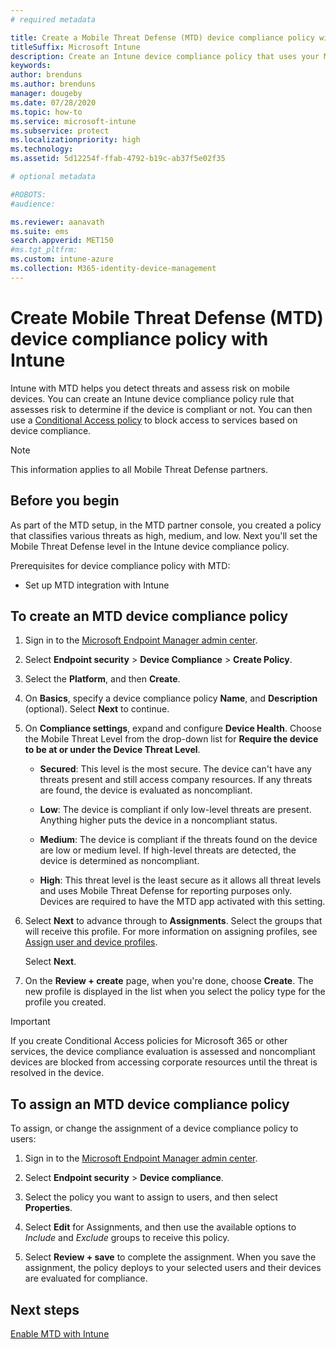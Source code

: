 ```yaml
---
# required metadata

title: Create a Mobile Threat Defense (MTD) device compliance policy with Microsoft Intune
titleSuffix: Microsoft Intune
description: Create an Intune device compliance policy that uses your MTD partner threat levels to determine if a mobile device can access company resources.
keywords:
author: brenduns
ms.author: brenduns
manager: dougeby
ms.date: 07/28/2020
ms.topic: how-to
ms.service: microsoft-intune
ms.subservice: protect
ms.localizationpriority: high
ms.technology:
ms.assetid: 5d12254f-ffab-4792-b19c-ab37f5e02f35

# optional metadata

#ROBOTS:
#audience:

ms.reviewer: aanavath
ms.suite: ems
search.appverid: MET150
#ms.tgt_pltfrm:
ms.custom: intune-azure
ms.collection: M365-identity-device-management
---
```


# Create Mobile Threat Defense (MTD) device compliance policy with Intune

Intune with MTD helps you detect threats and assess risk on mobile devices. You can create an Intune device compliance policy rule that assesses risk to determine if the device is compliant or not. You can then use a [Conditional Access policy](create-conditional-access-intune.md) to block access to services based on device compliance.

> [!NOTE]
> This information applies to all Mobile Threat Defense partners.

## Before you begin

As part of the MTD setup, in the MTD partner console, you created a policy that classifies various threats as high, medium, and low. Next you'll set the Mobile Threat Defense level in the Intune device compliance policy.

Prerequisites for device compliance policy with MTD:

- Set up MTD integration with Intune

## To create an MTD device compliance policy

1. Sign in to the [Microsoft Endpoint Manager admin center](https://go.microsoft.com/fwlink/?linkid=2109431).

2. Select **Endpoint security** > **Device Compliance** > **Create Policy**.

3. Select the **Platform**, and then **Create**.

4. On **Basics**, specify  a device compliance policy **Name**, and **Description** (optional). Select **Next** to continue.


5. On **Compliance settings**, expand and configure **Device Health**. Choose the Mobile Threat Level from the drop-down list for **Require the device to be at or under the Device Threat Level**.

   - **Secured**: This level is the most secure. The device can't have any threats present and still access company resources. If any threats are found, the device is evaluated as noncompliant.

   - **Low**: The device is compliant if only low-level threats are present. Anything higher puts the device in a noncompliant status.

   - **Medium**: The device is compliant if the threats found on the device are low or medium level. If high-level threats are detected, the device is determined as noncompliant.

   - **High**: This threat level is the least secure as it allows all threat levels and uses Mobile Threat Defense for reporting purposes only. Devices are required to have the MTD app activated with this setting.

6. Select **Next** to advance through to **Assignments**. Select the groups that will receive this profile. For more information on assigning profiles, see [Assign user and device profiles](../configuration/device-profile-assign.md).

   Select **Next**.

7. On the **Review + create** page, when you're done, choose **Create**. The new profile is displayed in the list when you select the policy type for the profile you created.

> [!IMPORTANT]
> If you create Conditional Access policies for Microsoft 365 or other services, the device compliance evaluation is assessed and noncompliant devices are blocked from accessing corporate resources until the threat is resolved in the device.

## To assign an MTD device compliance policy

To assign, or change the assignment of a device compliance policy to users:

1. Sign in to the [Microsoft Endpoint Manager admin center](https://go.microsoft.com/fwlink/?linkid=2109431).

2. Select **Endpoint security** > **Device compliance**.

3. Select the policy you want to assign to users, and then select **Properties**.

4. Select **Edit** for Assignments, and then use the available options to *Include* and *Exclude* groups to receive this policy.  

5. Select **Review + save** to complete the assignment. When you save the assignment, the policy deploys to your selected users and their devices are evaluated for compliance.

## Next steps

[Enable MTD with Intune](mtd-connector-enable.md)
